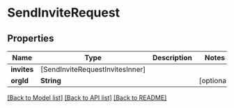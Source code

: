 # SendInviteRequest

## Properties
Name | Type | Description | Notes
------------ | ------------- | ------------- | -------------
**invites** | [SendInviteRequestInvitesInner] |  | 
**orgId** | **String** |  | [optional] 

[[Back to Model list]](../README.md#documentation-for-models) [[Back to API list]](../README.md#documentation-for-api-endpoints) [[Back to README]](../README.md)


